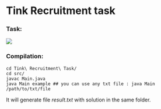 # Tink Recruitment task

### Task:
![](https://i.imgur.com/US2zqrZ.png)

### Compilation:

```
cd Tink\ Recruitment\ Task/
cd src/
javac Main.java
java Main example ## you can use any txt file : java Main /path/to/txt/file
```
It will generate file $result.txt$ with solution in the same folder.


